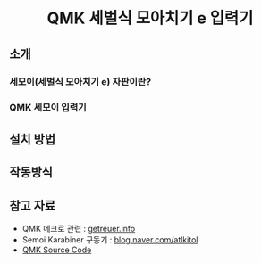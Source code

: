 <center>
<h1>QMK 세벌식 모아치기 e 입력기</h1>
</center>

## 소개
### 세모이(세벌식 모아치기 e) 자판이란?

### QMK 세모이 입력기

## 설치 방법

## 작동방식


## 참고 자료
- QMK 메크로 관련 : [getreuer.info](https://getreuer.info/posts/keyboards/triggers/index.html#based-on-previously-typed-keys)
- Semoi Karabiner 구동기 : [blog.naver.com/atlkitol](https://blog.naver.com/atlkitol/222300755286)
- [QMK Source Code](https://github.com/qmk/qmk_firmware/blob/master/quantum/process_keycode/process_combo.c)


